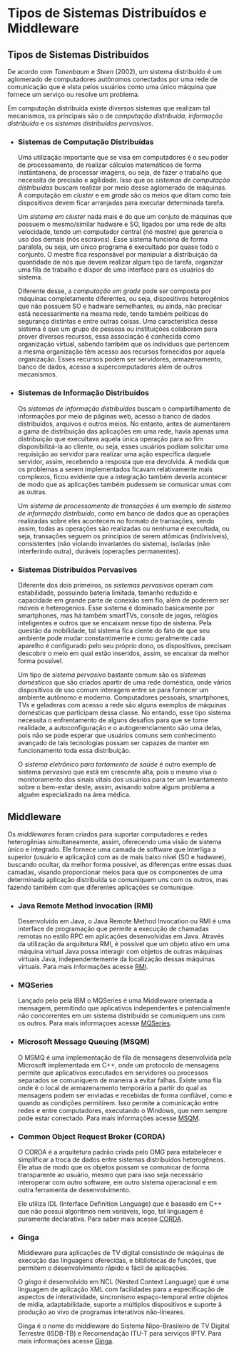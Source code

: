 # Tipos de Sistemas Distribuídos e Middleware

## Tipos de Sistemas Distribuídos

De acordo com *Tanenbaum* e *Steen* (2002), um sistema distribuído é um aglomerado de computadores autônomos conectados por uma rede de comunicação que é vista pelos usuários como uma único máquina que fornece um serviço ou resolve um problema.

Em computação distribuída existe diversos sistemas que realizam tal mecanismos, os príncipais são o de *computação distribuída*, *informação distribuída* e os *sistemas distribuídos pervasivos*.

- ### Sistemas de Computação Distribuídas

    Uma utilização importante que se visa em computadores é o seu poder de processamento, de realizar cálculos matemáticos de forma instântanena, de processar imagens, ou seja, de fazer o trabalho que necessita de precisão e agilidade.
    Isso que os *sistemas de computação distribuídas* buscam realizar por meio desse aglomerado de máquinas. A computação em *cluster* e em *grade* são os meios que ditam como tais dispositivos devem ficar arranjadas para executar determinada tarefa.

    Um *sistema em cluster* nada mais é do que um conjuto de máquinas que possuem o mesmo/similar hadware e SO, ligados por uma rede de alta velocidade, tendo um computador central (nó mestre) que gerencia o uso dos demais (nós escravos). Esse sistema funciona de forma paralela, ou seja, um único programa é execultado por quase todo o conjunto. O mestre fica responsável por manipular a distribuição da quantidade de nós que devem realizar algum tipo de tarefa, organizar uma fila de trabalho e dispor de uma interface para os usuários do sistema.

    Diferente desse, a *computação em grade* pode ser composta por máquinas completamente diferentes, ou seja, dispositivos heterogênios que não possuem SO e hadware semelhantes, ou ainda, não precisar está necessarimente na mesma rede, tendo também políticas de segurança distintas e entre outras coisas. Uma característica desse sistema é que um grupo de pessoas ou instituições colaboram para prover diversos recursos, essa associação é conhecida como organização virtual, sabendo também que os indivíduos que pertencem a mesma organização têm acesso aos recursos fornecidos por aquela organização. Esses recursos podem ser servidores, armazenamento, banco de dados, acesso a supercomputadores além de outros mecanismos.

- ### Sistemas de Informação Distribuídos
    
    Os *sistemas de informação distribuídos* buscam o compartilhamento de informações por meio de páginas web, acesso a banco de dados distribuídos, arquivos e outros meios. No entanto, antes de aumentarem a gama de distribuição das aplicações em uma rede, havia apenas uma distribuição que execultava aquela única operação para ao fim disponibilizá-la ao cliente, ou seja, esses usuários podiam solicitar uma requisição ao servidor para realizar uma ação específica daquele servidor, assim, recebendo a resposta que era devolvida. A medida que os problemas a serem implementados ficavam relativamente mais complexos, ficou evidente que a integração também deveria acontecer de modo que as aplicações também pudessem se comunicar umas com as outras.

    Um *sistema de processamento de transações* é um exemplo de *sistema de informação distribuído*, como em banco de dados que as operações realizadas sobre eles acontecem no formato de transações, sendo assim, todas as operações são realizadas ou nenhuma é execultada, ou seja, transações seguem os princípios de serem atômicas (indivisíveis), consistentes (não violando invariantes do sistema), isoladas (não interferindo outra), duráveis (operações permanentes).

- ### Sistemas Distribuídos Pervasivos

    Diferente dos dois primeiros, os *sistemas pervasivos* operam com estabilidade, possuindo bateria limitada, tamanho reduzido e capacidade em grande parte de conexão sem fio, além de poderem ser móveis e heterogenios. Esse sistema é dominado basicamente por smartphones, mas há também smartTVs, console de jogos, relógios inteligentes e outros que se encaixam nesse tipo de sistema. Pela questão da mobilidade, tal sistema fica ciente do fato de que seu ambiente pode mudar constantimente e como geralmente cada aparelho é configurado pelo seu próprio dono, os dispositivos, precisam descobrir o meio em qual estão inseridos, assim, se encaixar da melhor forma possível.

    Um tipo de *sistema pervasivo* bastante comum são os *sistemas domésticos* que são criados apartir de uma rede doméstica, onde vários dispositivos de uso comum interagem entre se para fornecer um ambiente autônomo e moderno. Computadores pessoais, smartphones, TVs e geladeras com acesso a rede são alguns exemplos de máquinas domésticas que participam dessa classe. No entando, esse tipo sistema necessita o enfrentamento de alguns desafios para que se torne realidade, a autoconfiguração e o autogerenciamento são uma delas, pois não se pode esperar que usuários comuns sem conhecimento avançado de tais tecnologias possam ser capazes de manter em funcionamento toda essa distribuição.

    O *sistema eletrônico para tartamento de saúde* é outro exemplo de sistema pervasivo que está em crescente alta, pois o mesmo visa o monitoramento dos sinais vitais dos usuários para ter um levantamento sobre o bem-estar deste, assim, avisando sobre algum problema a alguém especializado na área médica.

## Middleware

Os *middlewares* foram criados para suportar computadores e redes heterogênias simultaneamente, assim, oferecendo uma visão de sistema único e integrado. Ele fornece uma camada de software que interliga a superior (usuário e aplicação) com as de mais baixo nível (SO e hadware), buscando ocultar, da melhor forma possível, as diferenças entre essas duas camadas, visando proporcionar meios para que os componentes de uma determinada aplicação distribuída se comuniquem uns com os outros, mas fazendo também com que diferentes aplicações se comunique.

- ### Java Remote Method Invocation (RMI)

    Desenvolvido em Java, o Java Remote Method Invocation ou RMI é uma interface de programação que permite a execução de chamadas remotas no estilo RPC em aplicações desenvolvidas em Java. 
    Através da utilização da arquitetura RMI, é possível que um objeto ativo em uma máquina virtual Java possa interagir com objetos de outras máquinas virtuais Java, independentemente da localização dessas máquinas virtuais. Para mais informações acesse [RMI](https://www.dca.fee.unicamp.br/cursos/PooJava/objdist/javarmi.html).

- ### MQSeries

    Lançado pelo pela IBM o MQSeries é uma Middleware orientada a mensagem, permitindo que aplicativos independentes e potencialmente não concorrentes em um sistema distribuído se comuniquem uns com os outros. Para mais informaçoes acesse [MQSeries](https://www.ibm.com/support/knowledgecenter/SSFKSJ_9.0.0/com.ibm.mq.pro.doc/q001020_.html).

- ### Microsoft Message Queuing (MSQM)
    
    O MSMQ é  uma implementação de fila de mensagens desenvolvida pela Microsoft implementada em C++, onde um protocolo de mensagens permite que aplicativos executados em servidores ou processos separados se comuniquem de maneira à evitar falhas. Existe uma fila onde é o local de armazenamento temporário a partir do qual as mensagens podem ser enviadas e recebidas de forma confiável, como e quando as condições permitirem. Isso permite a comunicação entre redes e entre computadores, executando o Windows, que nem sempre pode estar conectado.
    Para mais informações acesse [MSQM](https://docs.microsoft.com/en-us/previous-versions/windows/desktop/msmq/ms711472(v=vs.85)).

- ### Common Object Request Broker (CORDA)

    O CORDA é a arquitetura padrão criada pelo OMG para estabelecer e simplificar a troca de dados entre sistemas distribuídos heterogêneos. Ele atua de modo que os objetos possam se comunicar de forma transparente ao usuário, mesmo que para isso seja necessário interoperar com outro software, em outro sistema operacional e em outra ferramenta de desenvolvimento.

    Ele utiliza IDL (Interface Definition Language) que é baseado em C++ que não possui algoritmos nem variáveis, logo, tal linguagem é puramente declarativa. Para saber mais acesse [CORDA](https://www.omg.org/spec/CORBA).

- ### Ginga

    Middleware para aplicações de TV digital consistindo de máquinas de execução das linguagens oferecidas, e bibliotecas de funções, que permitem o desenvolvimento rápido e fácil de aplicações.

    O *ginga* é desenvolvido em NCL (Nested Context Language) que é uma linguagem de aplicação XML com facilidades para a especificação de aspectos de interatividade, sincronismo espaço-temporal entre objetos de mídia, adaptabilidade, suporte a múltiplos dispositivos e suporte à produção ao vivo de programas interativos não-lineares.
    
    Ginga é o nome do middleware do Sistema Nipo-Brasileiro de TV Digital Terrestre (ISDB-TB) e Recomendação ITU-T para serviços IPTV. Para mais informações acesse [Ginga](http://www.gingancl.org.br/pt-br/sobre).